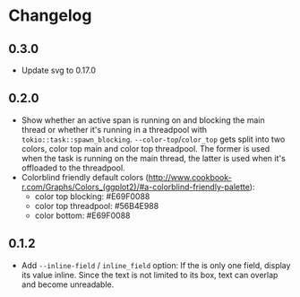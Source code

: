# Changelog

## 0.3.0

* Update svg to 0.17.0

## 0.2.0

* Show whether an active span is running on and blocking the main thread or whether it's running in a threadpool with
  `tokio::task::spawn_blocking`. `--color-top`/`color_top` gets split into two colors, color top main and color top
  threadpool. The former is used when the task is running on the main thread, the latter is used when it's offloaded to
  the threadpool.
* Colorblind friendly default colors (http://www.cookbook-r.com/Graphs/Colors_(ggplot2)/#a-colorblind-friendly-palette):
    * color top blocking: #E69F0088
    * color top threadpool: #56B4E988
    * color bottom: #E69F0088

## 0.1.2

* Add `--inline-field` / `inline_field` option: If the is only one field, display its value inline. Since the text is
  not limited to its box, text can overlap and become unreadable.
